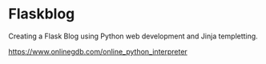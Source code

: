 # Flaskblog

Creating a Flask Blog using
 Python web development
 and Jinja templetting. 

https://www.onlinegdb.com/online_python_interpreter
